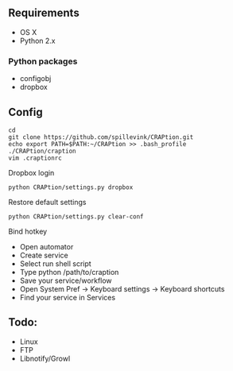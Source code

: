 Requirements
------------
* OS X
* Python 2.x

### Python packages

* configobj
* dropbox

Config
------
```
cd
git clone https://github.com/spillevink/CRAPtion.git
echo export PATH=$PATH:~/CRAPtion >> .bash_profile
./CRAPtion/craption
vim .craptionrc
```
Dropbox login
```
python CRAPtion/settings.py dropbox
```
Restore default settings
```
python CRAPtion/settings.py clear-conf
```
Bind hotkey
* Open automator
* Create service
* Select run shell script
* Type python /path/to/craption
* Save your service/workflow
* Open System Pref -> Keyboard settings -> Keyboard shortcuts
* Find your service in Services

Todo:
-----
 * Linux
 * FTP
 * Libnotify/Growl
